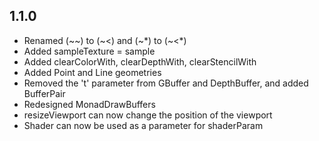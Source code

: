 ## 1.1.0

  * Renamed (&#126;&#126;) to (&#126;&lt;) and (&#126;&#42;) to (&#126;&lt;&#42;)
  * Added sampleTexture = sample
  * Added clearColorWith, clearDepthWith, clearStencilWith
  * Added Point and Line geometries
  * Removed the 't' parameter from GBuffer and DepthBuffer, and added BufferPair
  * Redesigned MonadDrawBuffers
  * resizeViewport can now change the position of the viewport
  * Shader can now be used as a parameter for shaderParam
